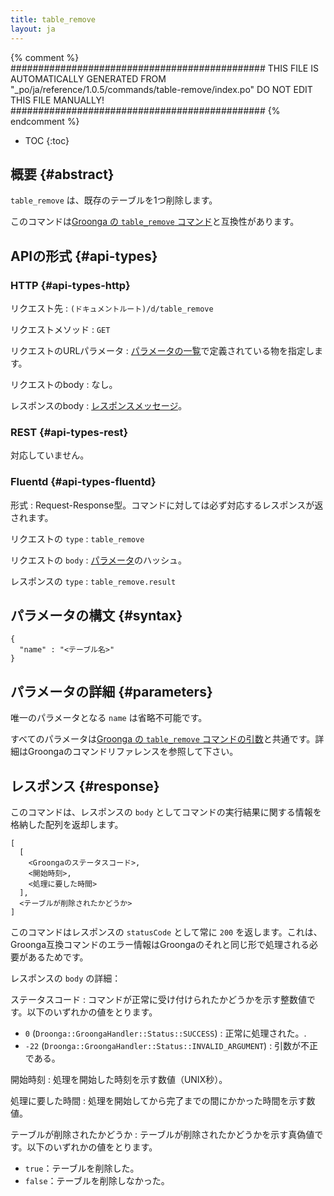 ```yaml
---
title: table_remove
layout: ja
---
```


{% comment %}
##############################################
  THIS FILE IS AUTOMATICALLY GENERATED FROM
  "_po/ja/reference/1.0.5/commands/table-remove/index.po"
  DO NOT EDIT THIS FILE MANUALLY!
##############################################
{% endcomment %}


* TOC
{:toc}

## 概要 {#abstract}

`table_remove` は、既存のテーブルを1つ削除します。

このコマンドは[Groonga の `table_remove` コマンド](http://groonga.org/ja/docs/reference/commands/table_remove.html)と互換性があります。

## APIの形式 {#api-types}

### HTTP {#api-types-http}

リクエスト先
: `(ドキュメントルート)/d/table_remove`

リクエストメソッド
: `GET`

リクエストのURLパラメータ
: [パラメータの一覧](#parameters)で定義されている物を指定します。

リクエストのbody
: なし。

レスポンスのbody
: [レスポンスメッセージ](#response)。

### REST {#api-types-rest}

対応していません。

### Fluentd {#api-types-fluentd}

形式
: Request-Response型。コマンドに対しては必ず対応するレスポンスが返されます。

リクエストの `type`
: `table_remove`

リクエストの `body`
: [パラメータ](#parameters)のハッシュ。

レスポンスの `type`
: `table_remove.result`

## パラメータの構文 {#syntax}

    {
      "name" : "<テーブル名>"
    }

## パラメータの詳細 {#parameters}

唯一のパラメータとなる `name` は省略不可能です。

すべてのパラメータは[Groonga の `table_remove` コマンドの引数](http://groonga.org/ja/docs/reference/commands/table_remove.html#parameters)と共通です。詳細はGroongaのコマンドリファレンスを参照して下さい。

## レスポンス {#response}

このコマンドは、レスポンスの `body` としてコマンドの実行結果に関する情報を格納した配列を返却します。

    [
      [
        <Groongaのステータスコード>,
        <開始時刻>,
        <処理に要した時間>
      ],
      <テーブルが削除されたかどうか>
    ]

このコマンドはレスポンスの `statusCode` として常に `200` を返します。これは、Groonga互換コマンドのエラー情報はGroongaのそれと同じ形で処理される必要があるためです。

レスポンスの `body` の詳細：

ステータスコード
: コマンドが正常に受け付けられたかどうかを示す整数値です。以下のいずれかの値をとります。
  
   * `0` (`Droonga::GroongaHandler::Status::SUCCESS`) : 正常に処理された。.
   * `-22` (`Droonga::GroongaHandler::Status::INVALID_ARGUMENT`) : 引数が不正である。

開始時刻
: 処理を開始した時刻を示す数値（UNIX秒）。

処理に要した時間
: 処理を開始してから完了までの間にかかった時間を示す数値。

テーブルが削除されたかどうか
: テーブルが削除されたかどうかを示す真偽値です。以下のいずれかの値をとります。
  
   * `true`：テーブルを削除した。
   * `false`：テーブルを削除しなかった。

